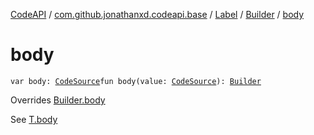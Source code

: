 [CodeAPI](../../../index.md) / [com.github.jonathanxd.codeapi.base](../../index.md) / [Label](../index.md) / [Builder](index.md) / [body](.)

# body

`var body: `[`CodeSource`](../../../com.github.jonathanxd.codeapi/-code-source/index.md)`fun body(value: `[`CodeSource`](../../../com.github.jonathanxd.codeapi/-code-source/index.md)`): `[`Builder`](index.md)

Overrides [Builder.body](../../-body-holder/-builder/body.md)

See [T.body](#)

